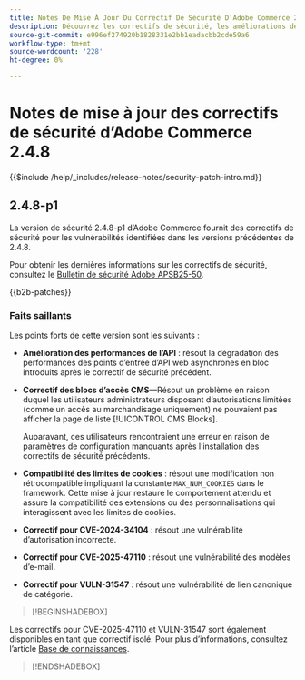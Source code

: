 ```yaml
---
title: Notes De Mise À Jour Du Correctif De Sécurité D’Adobe Commerce 2.4.8
description: Découvrez les correctifs de sécurité, les améliorations de sécurité et les autres mises à jour liées à la sécurité inclus dans les versions des correctifs de sécurité pour Adobe Commerce version 2.4.7.
source-git-commit: e996ef274920b1828331e2bb1eadacbb2cde59a6
workflow-type: tm+mt
source-wordcount: '228'
ht-degree: 0%

---
```



# Notes de mise à jour des correctifs de sécurité d’Adobe Commerce 2.4.8

{{$include /help/_includes/release-notes/security-patch-intro.md}}

## 2.4.8-p1

La version de sécurité 2.4.8-p1 d’Adobe Commerce fournit des correctifs de sécurité pour les vulnérabilités identifiées dans les versions précédentes de 2.4.8.

Pour obtenir les dernières informations sur les correctifs de sécurité, consultez le [Bulletin de sécurité Adobe APSB25-50](https://helpx.adobe.com/security/products/magento/apsb25-50.html).

{{b2b-patches}}

### Faits saillants

Les points forts de cette version sont les suivants :

* **Amélioration des performances de l’API** : résout la dégradation des performances des points d’entrée d’API web asynchrones en bloc introduits après le correctif de sécurité précédent<!-- AC-14078 -->.

* **Correctif des blocs d’accès CMS**—Résout un problème en raison duquel les utilisateurs administrateurs disposant d’autorisations limitées (comme un accès au marchandisage uniquement) ne pouvaient pas afficher la page de liste [!UICONTROL CMS Blocks].

  Auparavant, ces utilisateurs rencontraient une erreur en raison de paramètres de configuration manquants après l’installation des correctifs de sécurité précédents.<!-- AC-14087 -->

* **Compatibilité des limites de cookies** : résout une modification non rétrocompatible impliquant la constante `MAX_NUM_COOKIES` dans le framework. Cette mise à jour restaure le comportement attendu et assure la compatibilité des extensions ou des personnalisations qui interagissent avec les limites de cookies.<!-- AC-14475 -->

* **Correctif pour CVE-2024-34104** : résout une vulnérabilité d’autorisation incorrecte.<!-- AC-13917 -->

* **Correctif pour CVE-2025-47110** : résout une vulnérabilité des modèles d’e-mail.<!-- AC-14695 -->

* **Correctif pour VULN-31547** : résout une vulnérabilité de lien canonique de catégorie.<!-- AC-14713 -->

>[!BEGINSHADEBOX]

Les correctifs pour CVE-2025-47110 et VULN-31547 sont également disponibles en tant que correctif isolé. Pour plus d’informations, consultez l’article [Base de connaissances](https://experienceleague.adobe.com/en/docs/commerce-knowledge-base/kb/troubleshooting/known-issues-patches-attached/security-update-available-for-adobe-commerce-apsb25-50).

>[!ENDSHADEBOX]
